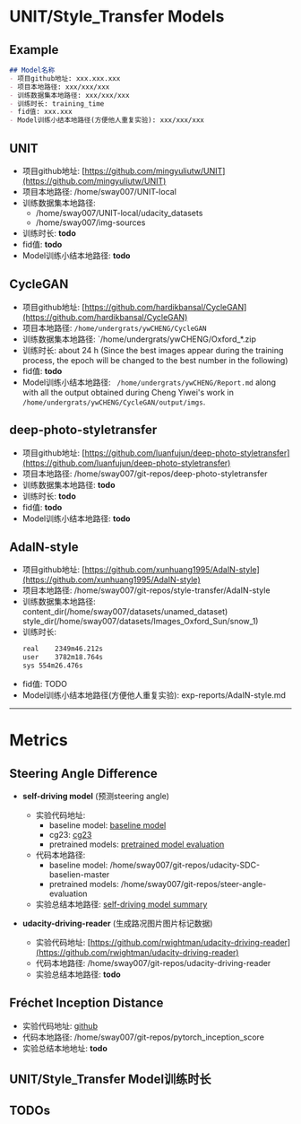 # UNIT/Style_Transfer Models

## Example
``` markdown
## Model名称
- 项目github地址: xxx.xxx.xxx
- 项目本地路径: xxx/xxx/xxx
- 训练数据集本地路径: xxx/xxx/xxx
- 训练时长: training_time
- fid值: xxx.xxx
- Model训练小结本地路径(方便他人重复实验): xxx/xxx/xxx
```

## UNIT

- 项目github地址: [https://github.com/mingyuliutw/UNIT](https://github.com/mingyuliutw/UNIT)
- 项目本地路径: /home/sway007/UNIT-local
- 训练数据集本地路径:
  - /home/sway007/UNIT-local/udacity_datasets
  - /home/sway007/img-sources
- 训练时长: **todo**
- fid值: **todo**
- Model训练小结本地路径: **todo**

## CycleGAN

- 项目github地址:  [https://github.com/hardikbansal/CycleGAN](https://github.com/hardikbansal/CycleGAN)
- 项目本地路径: `/home/undergrats/ywCHENG/CycleGAN`
- 训练数据集本地路径: `/home/undergrats/ywCHENG/Oxford_*.zip
- 训练时长: about 24 h (Since the best images appear during the training process, the epoch will be changed to the best number in the following)
- fid值: **todo**
- Model训练小结本地路径: ` /home/undergrats/ywCHENG/Report.md` along with all the output obtained during Cheng Yiwei's work in `/home/undergrats/ywCHENG/CycleGAN/output/imgs`.

## deep-photo-styletransfer

- 项目github地址: [https://github.com/luanfujun/deep-photo-styletransfer](https://github.com/luanfujun/deep-photo-styletransfer)
- 项目本地路径: /home/sway007/git-repos/deep-photo-styletransfer
- 训练数据集本地路径: **todo**
- 训练时长: **todo**
- fid值: **todo**
- Model训练小结本地路径: **todo**

## AdaIN-style

- 项目github地址: [https://github.com/xunhuang1995/AdaIN-style](https://github.com/xunhuang1995/AdaIN-style)
- 项目本地路径: /home/sway007/git-repos/style-transfer/AdaIN-style
- 训练数据集本地路径: content_dir(/home/sway007/datasets/unamed_dataset)  style_dir(/home/sway007/datasets/Images_Oxford_Sun/snow_1)
- 训练时长: 
    ```bash
    real	2349m46.212s
    user	3782m18.764s
    sys	554m26.476s
    ```
- fid值: TODO
- Model训练小结本地路径(方便他人重复实验): exp-reports/AdaIN-style.md

-----------------------

# Metrics

## Steering Angle Difference

- **self-driving model** (预测steering angle)
    - 实验代码地址: 
        - baseline model: [baseline model](https://github.com/dolaameng/udacity-SDC-baseline)
        - cg23: [cg23](https://github.com/udacity/self-driving-car/tree/master/steering-models/community-models/cg23)
        - pretrained models: [pretrained model evaluation](https://github.com/udacity/self-driving-car/tree/master/steering-models/evaluation)
    - 代码本地路径: 
        - baseline model: /home/sway007/git-repos/udacity-SDC-baselien-master
        - pretrained models: /home/sway007/git-repos/steer-angle-evaluation
    - 实验总结本地路径: [self-driving model summary](https://docs.google.com/document/d/1koSxoUU7QjgYpHRdOcLGRNhlKUnOZWE1EMcpufwrH-M/edit?usp=sharing)
  
- **udacity-driving-reader** (生成路况图片图片标记数据)
    - 实验代码地址: [https://github.com/rwightman/udacity-driving-reader](https://github.com/rwightman/udacity-driving-reader)
    - 代码本地路径: /home/sway007/git-repos/udacity-driving-reader
    - 实验总结本地路径: **todo**

## Fréchet Inception Distance

- 实验代码地址: [github](https://github.com/mseitzer/pytorch-fid)
- 代码本地路径: /home/sway007/git-repos/pytorch_inception_score
- 实验总结本地地址: **todo**

## UNIT/Style_Transfer Model训练时长

## TODOs
